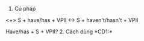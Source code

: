 1. Cú pháp 

  <+> S + have/has + VPII 
  <-> S + haven't/hasn't + VPII 
  <?> Have/has + S + VPII? 

2. Cách dùng 

  *CD1:* 
